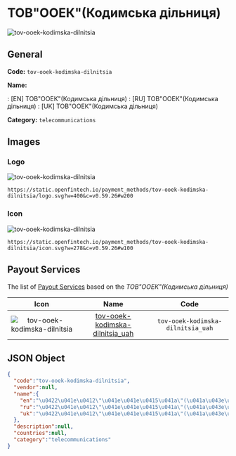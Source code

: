 
# ТОВ"ООЕК"(Кодимська дільниця) 
![tov-ooek-kodimska-dilnitsia](https://static.openfintech.io/payment_methods/tov-ooek-kodimska-dilnitsia/logo.svg?w=400&c=v0.59.26#w200)  

## General 
**Code:** `tov-ooek-kodimska-dilnitsia` 
 
**Name:** 
 
:	[EN] ТОВ"ООЕК"(Кодимська дільниця) 
:	[RU] ТОВ"ООЕК"(Кодимська дільниця) 
:	[UK] ТОВ"ООЕК"(Кодимська дільниця) 
 
**Category:** `telecommunications` 
 

## Images 

### Logo 
![tov-ooek-kodimska-dilnitsia](https://static.openfintech.io/payment_methods/tov-ooek-kodimska-dilnitsia/logo.svg?w=400&c=v0.59.26#w200)  

```
https://static.openfintech.io/payment_methods/tov-ooek-kodimska-dilnitsia/logo.svg?w=400&c=v0.59.26#w200
```  

### Icon 
![tov-ooek-kodimska-dilnitsia](https://static.openfintech.io/payment_methods/tov-ooek-kodimska-dilnitsia/icon.svg?w=278&c=v0.59.26#w100)  

```
https://static.openfintech.io/payment_methods/tov-ooek-kodimska-dilnitsia/icon.svg?w=278&c=v0.59.26#w100
```  

## Payout Services 
 
The list of [Payout Services](/payout-services/) based on the _ТОВ"ООЕК"(Кодимська дільниця)_ 

|Icon|Name|Code| 
|:---:|:---:|:---:| 
|![tov-ooek-kodimska-dilnitsia](https://static.openfintech.io/payout_methods/tov-ooek-kodimska-dilnitsia/icon.svg?w=278&c=v0.59.26#w40) |[tov-ooek-kodimska-dilnitsia_uah](/payout-services/tov-ooek-kodimska-dilnitsia_uah/)|`tov-ooek-kodimska-dilnitsia_uah`| 
 

## JSON Object 

```json
{
  "code":"tov-ooek-kodimska-dilnitsia",
  "vendor":null,
  "name":{
    "en":"\u0422\u041e\u0412\"\u041e\u041e\u0415\u041a\"(\u041a\u043e\u0434\u0438\u043c\u0441\u044c\u043a\u0430 \u0434\u0456\u043b\u044c\u043d\u0438\u0446\u044f)",
    "ru":"\u0422\u041e\u0412\"\u041e\u041e\u0415\u041a\"(\u041a\u043e\u0434\u0438\u043c\u0441\u044c\u043a\u0430 \u0434\u0456\u043b\u044c\u043d\u0438\u0446\u044f)",
    "uk":"\u0422\u041e\u0412\"\u041e\u041e\u0415\u041a\"(\u041a\u043e\u0434\u0438\u043c\u0441\u044c\u043a\u0430 \u0434\u0456\u043b\u044c\u043d\u0438\u0446\u044f)"
  },
  "description":null,
  "countries":null,
  "category":"telecommunications"
}
```  

